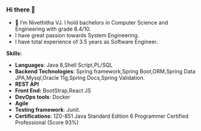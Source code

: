 ### Hi there 👋



- 🔭 I’m Nivethitha VJ. I hold bachelors in Computer Science and Engineering with grade 8.4/10. 
-  I have great passion towards System Engineering.
-  I have total experience of 3.5 years as Software Engineer.

 **Skills:**
- **Languages**: Java 8,Shell Script,PL/SQL
- **Backend Technologies**: Spring framework,Spring Boot,ORM,Spring Data JPA,Mysql,Oracle 11g,Spring Docs,Spring Validation.
- **REST API**
- **Front End:** BootStrap,React JS
- **DevOps tools**: Docker
- **Agile**
- **Testing framework**: Junit.
- **Certifications**: 1Z0-851 Java Standard Edition 6 Programmer Certified Professional (Score 93%)

